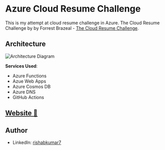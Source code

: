
# Azure Cloud Resume Challenge

This is my attempt at cloud resume challenge in Azure.
The Cloud Resume Challenge by by Forrest Brazeal - [The Cloud Resume Challenge](https://cloudresumechallenge.dev/).

## Architecture

![Architecture Diagram](/img/AWS-Architecture-Cloud-resume-challenge.png)

**Services Used**:

- Azure Functions
- Azue Web Apps
- Azure Cosmos DB
- Azure DNS
- GitHub Actions

## [Website 🔗](https://davismtui.online)

## Author
- LinkedIn: [rishabkumar7](https://linkedin.com/in/davismtui)
  
